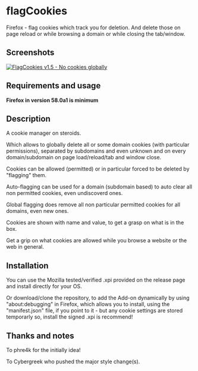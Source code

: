 # flagCookies
Firefox - flag cookies which track you for deletion. And delete those on page reload or while browsing a domain or while closing the tab/window.


## Screenshots

[![FlagCookies v1.5 - No cookies globally](https://www.picflash.org/img/2017/12/26/lbtljurjgu3y9ps.png "FlagCookies 1.5 - No cookies globally if I dont permit a cookie myself!")](https://www.picflash.org/viewer.php?img=lbtljurjgu3y9ps.png)


## Requirements and usage

**Firefox in version 58.0a1 is minimum**

## Description

A cookie manager on steroids.

Which allows to globally delete all or some domain cookies (with particular permissions), separated by subdomains and even unknown and on every domain/subdomain on page load/reload/tab and window close.

Cookies can be allowed (permitted) or in particular forced to be deleted by "flagging" them.

Auto-flagging can be used for a domain (subdomain based) to auto clear all non permitted cookies, even undiscoverd ones.

Global flagging does remove all non particular permitted cookies for all domains, even new ones.

Cookies are shown with name and value, to get a grasp on what is in the box.

Get a grip on what cookies are allowed while you browse a website or the web in general.


## Installation

You can use the Mozilla tested/verified .xpi provided on the release page and install directly for your OS.

Or download/clone the repository, to add the Add-on dynamically by using "about:debugging" in Firefox, which allows you to install, using the "manifest.json" file, if you point to it - but any cookie settings are stored temporarly so, install the signed .xpi is recommend!

## Thanks and notes

To phre4k for the initially idea!

To Cybergreek who pushed the major style change(s).
